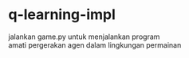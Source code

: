# q-learning-impl
jalankan game.py untuk menjalankan program <br>
amati pergerakan agen dalam lingkungan permainan
